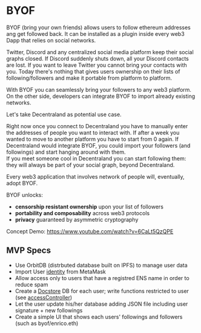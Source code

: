# BYOF

BYOF (bring your own friends) allows users to follow ethereum addresses ang get followed back. It can be installed as a plugin inside every web3 Dapp that relies on social networks.

Twitter, Discord and any centralized social media platform keep their social graphs closed. If Discord suddenly shuts down, all your Discord contacts are lost. If you want to leave Twitter you cannot bring your contacts with you. Today there's nothing that gives users ownership on their lists of following/followers and make it portable from platform to platform.

With BYOF you can seamlessly bring your followers to any web3 platform. On the other side, developers can integrate BYOF to import already existing networks.  

Let's take Decentraland as potential use case.

Right now once you connect to Decentraland you have to manually enter the addresses of people you want to interact with. If after a week you wanted to move to another platform you have to start from 0 again. 
If Decentraland would integrate BYOF, you could import your followers (and followings) and start hanging around with them.  
If you meet someone cool in Decentraland you can start following them: they will always be part of your social graph, beyond Decentraland.

Every web3 application that involves network of people will, eventually, adopt BYOF.

BYOF unlocks: 
- **censorship resistant ownership** upon your list of followers
- **portability and composability** across web3 protocols
- **privacy** guaranteed by asymmetric cryptography


Concept Demo: https://www.youtube.com/watch?v=6CaLt5QzQPE  


## MVP Specs

- Use OrbitDB (distrbuted database built on IPFS) to manage user data 
- Import User [identity](https://github.com/orbitdb/orbit-db-identity-provider) from MetaMask
- Allow access only to users that have a registred ENS name in order to reduce spam
- Create a [Docstore](https://github.com/orbitdb/orbit-db-docstore) DB for each user; write functions restricted to user (see [accessController](https://github.com/orbitdb/orbit-db-access-controllers))
- Let the user update his/her database adding JSON file including user signature + new followings
- Create a simple UI that shows each users' followings and followers (such as byof/enrico.eth)
